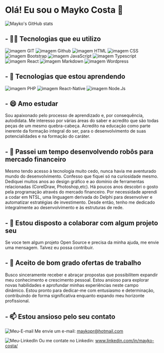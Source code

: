 
# Olá! Eu sou o Mayko Costa 👋

![Mayko's GitHub stats](https://github-readme-stats.vercel.app/api?username=Maykopr&show_icons=true&theme=vision-friendly-dark)
## - 👨‍💻 Tecnologias que eu utilizo

![imagem GIT](https://img.shields.io/badge/GIT-E44C30?style=for-the-badge&logo=git&logoColor=white)
![imagem Github](https://img.shields.io/badge/GitHub-100000?style=for-the-badge&logo=githublogoColor=white)
![imagem HTML](https://img.shields.io/badge/HTML5-E34F26?style=for-the-badge&logo=html5&logoColor=white)
![imagem CSS](https://img.shields.io/badge/CSS3-1572B6?style=for-the-badge&logo=css3&logoColor=white)
![imagem Bootstrap](https://img.shields.io/badge/Bootstrap-563D7C?style=for-the-badge&logo=bootstrap&logoColor=white)
![imagem JavaScript](https://img.shields.io/badge/JavaScript-F7DF1E?style=for-the-badge&logo=javascript&logoColor=black)
![imagem Typescript](https://img.shields.io/badge/TypeScript-007ACC?style=for-the-badge&logo=typescript&logoColor=white)
![imagem React](https://img.shields.io/badge/React-20232A?style=for-the-badge&logo=react&logoColor=61DAFB)
![imagem Markdown](https://img.shields.io/badge/Markdown-000000?style=for-the-badge&logo=markdown&logoColor=white)
![imagem Wordpress](https://img.shields.io/badge/Wordpress-21759B?style=for-the-badge&logo=wordpress&logoColor=white)

## - 🌱 Tecnologias que estou aprendendo

![imagem PHP](https://img.shields.io/badge/PHP-777BB4?style=for-the-badge&logo=php&logoColor=white)
![imagem React-Native](https://img.shields.io/badge/React_Native-20232A?style=for-the-badge&logo=react&logoColor=61DAFB)
![imagem Node.Js](https://img.shields.io/badge/Node.js-43853D?style=for-the-badge&logo=node.js&logoColor=white)

## - 😄 Amo estudar

  Sou apaixonado pelo processo de aprendizado e, por consequência, autodidata. Me interesso por várias áreas do saber e acredito que são todas peças de um mesmo quebra-cabeça. Acredito na educação como parte inerente da formação integral do ser, para o desenvolvimento de suas potencialidades e na formação do caráter.

## - 🔭 Passei um tempo desenvolvendo robôs para mercado financeiro

  Mesmo tendo acesso à tecnologia muito cedo, nunca havia me aventurado mundo do desenvolvimento. Confesso que fiquei só na curiosidade mesmo. Dediquei muitos anos ao design gráfico e ao domínio de ferramentas relacionadas (CorelDraw, Photoshop,etc). Há poucos anos descobri o gosto pela programação através do mercado financeiro. Por necessidade aprendi a codar em NTSL, uma linguagem derivada do Delphi para desenvolver e automatizar estratégias de investimento. Desde então, tenho me dedicado integralmente ao desenvolvimento e às estruturas de rede.

## - 👯 Estou disposto a colaborar com algum projeto seu

  Se voce tem algum projeto Open Source e precisa da minha ajuda, me envie uma mensagem. Talvez eu possa contribuir.

## - 🤔 Aceito de bom grado ofertas de trabalho

  Busco sinceramente receber e abraçar propostas que possibilitem expandir meu conhecimento e crescimento pessoal. Estou ansioso para explorar novas habilidades e aprofundar minhas experiências neste campo dinâmico. Estou pronto para dedicar-me com entusiasmo e determinação, contribuindo de forma significativa enquanto expando meu horizonte profissional.

## - 📫 Estou ansioso pelo seu contato



![Meu-E-mail](https://img.shields.io/badge/Microsoft_Outlook-0078D4?style=for-the-badge&logo=microsoft-outlook&logoColor=white)
Me envie um e-mail: maykopr@hotmail.com

![Meu-LinkedIn](https://img.shields.io/badge/LinkedIn-0077B5?style=for-the-badge&logo=linkedin&logoColor=white)
Ou me contate no Linkedin: www.linkedin.com/in/mayko-costa/
